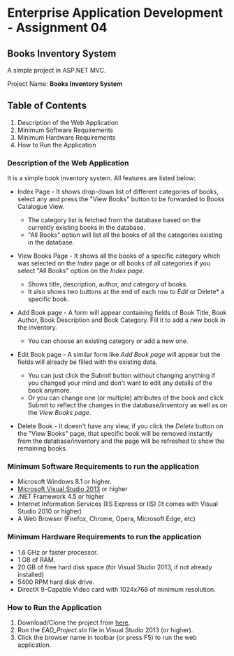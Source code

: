# Enterprise Application Development - Assignment 04
## Books Inventory System
A simple project in ASP.NET MVC.

Project Name: **Books Inventory System**

## Table of Contents
1. Description of the Web Application
2. Minimum Software Requirements
3. Minimum Hardware Requirements
4. How to Run the Application

### Description of the Web Application
It is a simple book inventory system. All features are listed below:
* Index Page - It shows drop-down list of different categories of books, select any and press the "View Books" button to be forwarded to Books Catalogue View.
  * The category list is fetched from the database based on the currently existing books in the database.
  * "All Books" option will list all the books of all the categories existing in the database.
  
* View Books Page - It shows all the books of a specific category which was selected on the *Index* page or all books of all categories if you select "All Books" option on the *Index page*.
  * Shows title, description, author, and category of books.
  * It also shows two buttons at the end of each row to *Edit* or Delete* a specific book.
  
* Add Book page - A form will appear containing fields of Book Title, Book Author, Book Description and Book Category. Fill it to add a new book in the inventory.
  * You can choose an existing category or add a new one.
  
* Edit Book page - A similar form like *Add Book page* will appear but the fields will already be filled with the existing data.
  * You can just click the *Submit* button without changing anything if you changed your mind and don't want to edit any details of the book anymore.
  * Or you can change one (or multiple) attributes of the book and click Submit to reflect the changes in the database/inventory as well as on the *View Books page*.
  
* Delete Book - It doesn't have any view, if you click the *Delete* button on the "View Books" page, that specific book will be removed instantly from the database/inventory and the page will be refreshed to show the remaining books.

### Minimum Software Requirements to run the application
* Microsoft Windows 8.1 or higher.
* [Microsoft Visual Studio 2013](www.visualstudio.com/en-us/products/visual-studio-community-vs) or higher
* .NET Framework 4.5 or higher
* Internet Information Services (IIS Express or IIS) (It comes with Visual Studio 2010 or higher)
* A Web Browser (Firefox, Chrome, Opera, Microsoft Edge, etc)

### Minimum Hardware Requirements to run the application
* 1.6 GHz or faster processor.
* 1 GB of RAM.
* 20 GB of free hard disk space (for Visual Studio 2013, if not already installed)
* 5400 RPM hard disk drive.
* DirectX 9-Capable Video card with 1024x768 of minimum resolution.

### How to Run the Application
1. Download/Clone the project from [here](https://github.com/szafar97/EADProject).
2. Run the *EAD_Project.sln* file in Visual Studio 2013 (or higher).
3. Click the browser name in toolbar (or press F5) to run the web application.
